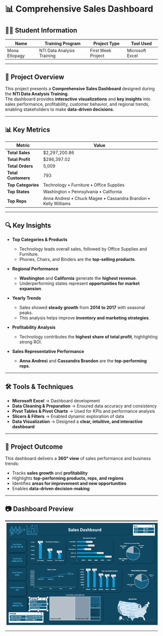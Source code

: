 # 📊 Comprehensive Sales Dashboard  

## 👩‍🎓 Student Information
| Name | Training Program | Project Type | Tool Used |
|------|------------------|--------------|------------|
| Mona Eltopagy | NTI Data Analysis Training | First Week Project | Microsoft Excel |

---

## 📌 Project Overview
This project presents a **Comprehensive Sales Dashboard** designed during the **NTI Data Analysis Training**.  
The dashboard provides **interactive visualizations** and **key insights** into sales performance, profitability, customer behavior, and regional trends, enabling stakeholders to make **data-driven decisions**.

---

## 📊 Key Metrics
| Metric              | Value           |
|---------------------|------------------|
| **Total Sales**     | $2,297,200.86    |
| **Total Profit**    | $286,397.02      |
| **Total Orders**    | 5,009            |
| **Total Customers** | 793              |
| **Top Categories**  | Technology • Furniture • Office Supplies |
| **Top States**      | Washington • Pennsylvania • California |
| **Top Reps**        | Anna Andresi • Chuck Magee • Cassandra Brandon • Kelly Williams |

---

## 🔍 Key Insights

- **Top Categories & Products**  
  - Technology leads overall sales, followed by Office Supplies and Furniture.  
  - Phones, Chairs, and Binders are the **top-selling products**.

- **Regional Performance**  
  - **Washington** and **California** generate the **highest revenue**.  
  - Underperforming states represent **opportunities for market expansion**.

- **Yearly Trends**  
  - Sales showed **steady growth** from **2014 to 2017** with seasonal peaks.  
  - This analysis helps improve **inventory and marketing strategies**.

- **Profitability Analysis**  
  - Technology contributes the **highest share of total profit**, highlighting strong ROI.

- **Sales Representative Performance**  
  - **Anna Andresi** and **Cassandra Brandon** are the **top-performing reps**.

---

## 🛠️ Tools & Techniques

- **Microsoft Excel** → Dashboard development  
- **Data Cleaning & Preparation** → Ensured data accuracy and consistency  
- **Pivot Tables & Pivot Charts** → Used for KPIs and performance analysis  
- **Slicers & Filters** → Enabled dynamic exploration of data  
- **Data Visualization** → Designed a **clear, intuitive, and interactive dashboard**

---

## 🚀 Project Outcome

This dashboard delivers a **360° view** of sales performance and business trends:  
- Tracks **sales growth** and **profitability**  
- Highlights **top-performing products, reps, and regions**  
- Identifies **areas for improvement and new opportunities**  
- Enables **data-driven decision-making**

---

## 📷 Dashboard Preview

![Dashboard Preview](2025-08-25.png)

---

